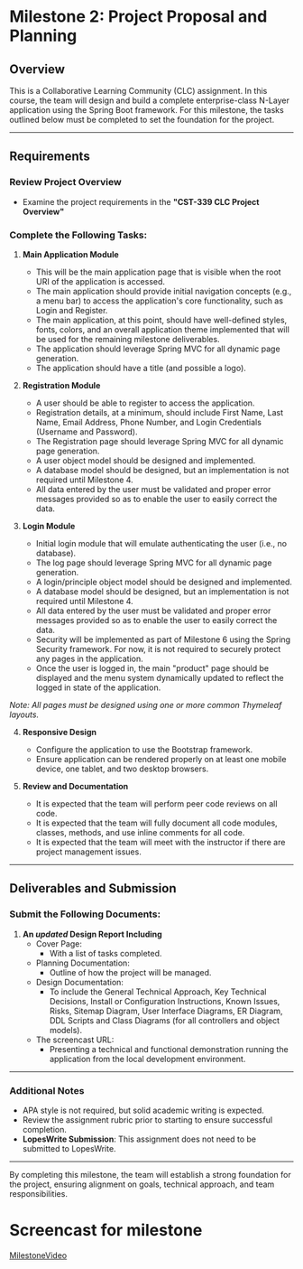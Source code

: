 # Milestone 2: Project Proposal and Planning

## Overview
This is a Collaborative Learning Community (CLC) assignment. In this course, the team will design and build a complete enterprise-class N-Layer application using the Spring Boot framework. For this milestone, the tasks outlined below must be completed to set the foundation for the project.

---

## Requirements

### Review Project Overview
- Examine the project requirements in the **"CST-339 CLC Project Overview"**

### Complete the Following Tasks:

1. **Main Application Module**
   - This will be the main application page that is visible when the root URI of the application is accessed.
   - The main application should provide initial navigation concepts (e.g., a menu bar) to access the application's core functionality, such as Login and Register.
   - The main application, at this point, should have well-defined styles, fonts, colors, and an overall application theme implemented that will be used for the remaining milestone deliverables.
   - The application should leverage Spring MVC for all dynamic page generation.
   - The application should have a title (and possible a logo).

2. **Registration Module**
   - A user should be able to register to access the application.
   - Registration details, at a minimum, should include First Name, Last Name, Email Address, Phone Number, and Login Credentials (Username and Password).
   - The Registration page should leverage Spring MVC for all dynamic page generation.
   - A user object model should be designed and implemented.
   - A database model should be designed, but an implementation is not required until Milestone 4.
   - All data entered by the user must be validated and proper error messages provided so as to enable the user to easily correct the data.

3. **Login Module**
   - Initial login module that will emulate authenticating the user (i.e., no database).
   - The log page should leverage Spring MVC for all dynamic page generation.
   - A login/principle object model should be designed and implemented.
   - A database model should be designed, but an implementation is not required until Milestone 4.
   - All data entered by the user must be validated and proper error messages provided so as to enable the user to easily correct the data.
   - Security will be implemented as part of Milestone 6 using the Spring Security framework. For now, it is not required to securely protect any pages in the application.
   - Once the user is logged in, the main "product" page should be displayed and the menu system dynamically updated to reflect the logged in state of the application.
  
  *Note: All pages must be designed using one or more common Thymeleaf layouts.*

4. **Responsive Design**
   - Configure the application to use the Bootstrap framework.
   - Ensure application can be rendered properly on at least one mobile device, one tablet, and two desktop browsers.


5. **Review and Documentation**
   - It is expected that the team will perform peer code reviews on all code.
   - It is expected that the team will fully document all code modules, classes, methods, and use inline comments for all code.
   - It is expected that the team will meet with the instructor if there are project management issues.
  
---

## Deliverables and Submission

### Submit the Following Documents:

1. **An *updated* Design Report Including**
   - Cover Page:
     - With a list of tasks completed.
   - Planning Documentation:
     - Outline of how the project will be managed.
   - Design Documentation:
     - To include the General Technical Approach, Key Technical Decisions, Install or Configuration Instructions, Known Issues, Risks, Sitemap Diagram, User Interface Diagrams, ER Diagram, DDL Scripts and Class Diagrams (for all controllers and object models).
   - The screencast URL:
     - Presenting a technical and functional demonstration running the application from the local development environment.

---

### Additional Notes
- APA style is not required, but solid academic writing is expected.
- Review the assignment rubric prior to starting to ensure successful completion.
- **LopesWrite Submission**: This assignment does not need to be submitted to LopesWrite.

---

By completing this milestone, the team will establish a strong foundation for the project, ensuring alignment on goals, technical approach, and team responsibilities.

# Screencast for milestone
[MilestoneVideo](https://youtu.be/Upgvzqt4OWo)